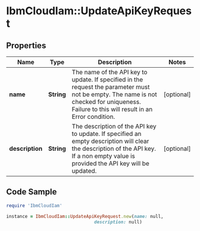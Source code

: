 # IbmCloudIam::UpdateApiKeyRequest

## Properties

Name | Type | Description | Notes
------------ | ------------- | ------------- | -------------
**name** | **String** | The name of the API key to update. If specified in the request the parameter must not be empty. The name is not checked for uniqueness. Failure to this will result in an Error condition. | [optional] 
**description** | **String** | The description of the API key to update. If specified an empty description will clear the description of the API key. If a non empty value is provided the API key will be updated. | [optional] 

## Code Sample

```ruby
require 'IbmCloudIam'

instance = IbmCloudIam::UpdateApiKeyRequest.new(name: null,
                                 description: null)
```


